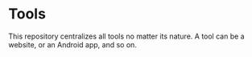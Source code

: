 # Tools 
This repository centralizes all tools no matter its nature. A tool can be a website, or an Android app, and so on.
